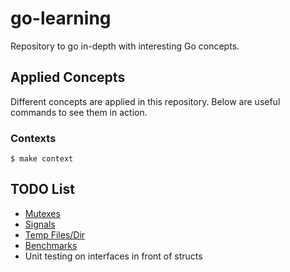 # go-learning

Repository to go in-depth with interesting Go concepts.

## Applied Concepts

Different concepts are applied in this repository. Below are useful commands to see them in action.

### Contexts

```
$ make context
```

## TODO List

* [Mutexes](https://gobyexample.com/mutexes)
* [Signals](https://gobyexample.com/signals)
* [Temp Files/Dir](https://gobyexample.com/temporary-files-and-directories)
* [Benchmarks](https://pkg.go.dev/testing#hdr-Benchmarks)
* Unit testing on interfaces in front of structs